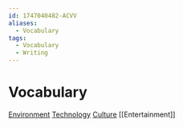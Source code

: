 ```yaml
---
id: 1747040482-ACVV
aliases:
  - Vocabulary
tags:
  - Vocabulary
  - Writing
---
```


# Vocabulary


[Environment](Environment.md)
[Technology](Technology.md)
[Culture](Culture.md)
[[Entertainment]]




